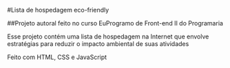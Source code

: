 #Lista de hospedagem eco-friendly

##Projeto autoral feito no curso EuProgramo de Front-end II do Programaria

Esse projeto contém uma lista de hospedagem na Internet que envolve estratégias para reduzir o impacto ambiental de suas atividades

Feito com HTML, CSS e JavaScript